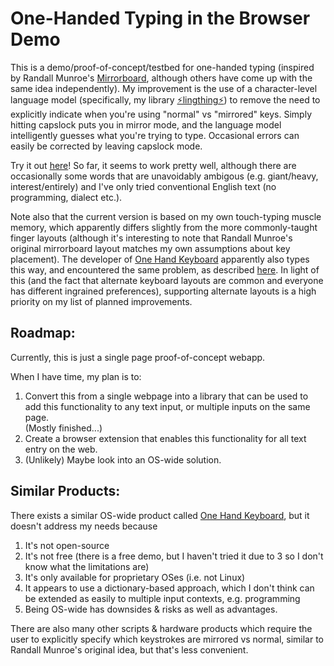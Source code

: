 # One-Handed Typing in the Browser Demo

This is a demo/proof-of-concept/testbed for one-handed typing
(inspired by Randall Munroe's [Mirrorboard](https://blog.xkcd.com/2007/08/14/mirrorboard-a-one-handed-keyboard-layout-for-the-lazy/), 
although others have come up with the same idea independently).
My improvement is the use of a character-level language model 
(specifically, my library 
[⚡lingthing⚡](https://www.npmjs.com/package/lingthing)) to
remove the need to explicitly indicate when you're using "normal" vs "mirrored"
keys.  Simply hitting capslock puts you in mirror mode, and the language model
intelligently guesses what you're trying to type.  Occasional errors can 
easily be corrected by leaving capslock mode.

Try it out [here](https://averyhiebert.github.io/onehanddemo/)! So far, 
it seems to work pretty well, although there are occasionally some
words that are unavoidably ambigous (e.g. giant/heavy, interest/entirely) and
I've only tried conventional English text (no programming, dialect etc.).

Note also that the current version is based on my own touch-typing muscle
memory, which apparently differs slightly from the more commonly-taught
finger layouts (although it's interesting to note that Randall Munroe's original
mirrorboard layout matches my own assumptions about key placement).
The developer of [One Hand Keyboard](http://www.onehandkeyboard.org/)
apparently also types this way, and encountered the same problem,
as described [here](http://www.onehandkeyboard.org/standard-qwerty-finger-placement/).  In light of this (and the fact that alternate
keyboard layouts are common and everyone has different ingrained preferences),
supporting alternate layouts is a high priority on my list of planned 
improvements.


## Roadmap:
Currently, this is just a single page proof-of-concept webapp.

When I have time, my plan is to:
 1. Convert this from a single webpage into a library that can be used to add
    this functionality to any text input, or multiple inputs on the same page.  
    (Mostly finished...)
 2. Create a browser extension that enables this functionality for all text
    entry on the web.
 3. (Unlikely) Maybe look into an OS-wide solution.

## Similar Products:
There exists a similar OS-wide product called 
[One Hand Keyboard](http://www.onehandkeyboard.org/), but it doesn't
address my needs because
 1. It's not open-source 
 2. It's not free (there is a free demo, but I haven't tried it due 
    to 3 so I don't know what the limitations are)
 3. It's only available for proprietary OSes (i.e. not Linux)
 4. It appears to use a dictionary-based approach, which I don't think can be 
    extended as easily to multiple input contexts, e.g. programming
 5. Being OS-wide has downsides & risks as well as advantages.

There are also many other scripts & hardware products which require the user
to explicitly specify which keystrokes are mirrored vs normal,
similar to Randall Munroe's original idea, but that's less convenient.
